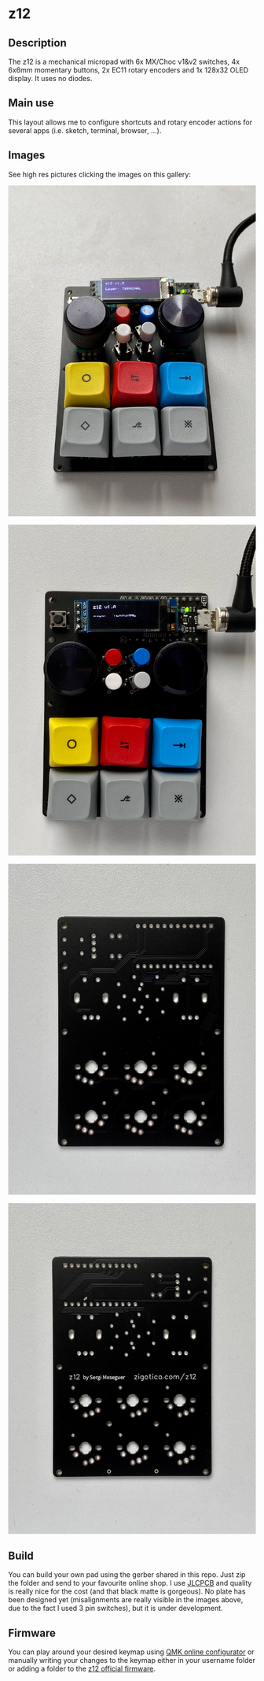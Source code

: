 # z12

## Description
The z12 is a mechanical micropad with 6x MX/Choc v1&v2 switches, 4x 6x6mm momentary buttons, 2x EC11 rotary encoders and 1x 128x32 OLED display. It uses no diodes.

## Main use
This layout allows me to configure shortcuts and rotary encoder actions for several apps (i.e. sketch, terminal, browser, ...).

## Images
See high res pictures clicking the images on this gallery:

![z12](./images/z12.jpg)

![z12-top](./images/z12-top.jpg)

![z12-board](./images/z12-board.jpg)

![z12-board-back](./images/z12-board-back.jpg)

## Build
You can build your own pad using the gerber shared in this repo. Just zip the folder and send to your favourite online shop. I use [JLCPCB](https://jlcpcb.com/) and quality is really nice for the cost (and that black matte is gorgeous). No plate has been designed yet (misalignments are really visible in the images above, due to the fact I used 3 pin switches), but it is under development. 

## Firmware
You can play around your desired keymap using [QMK online configurator](https://config.qmk.fm/#/z12/LAYOUT) or manually writing your changes to the keymap either in  your username folder or adding a folder to the [z12 official firmware](https://github.com/qmk/qmk_firmware/tree/master/keyboards/z12).
